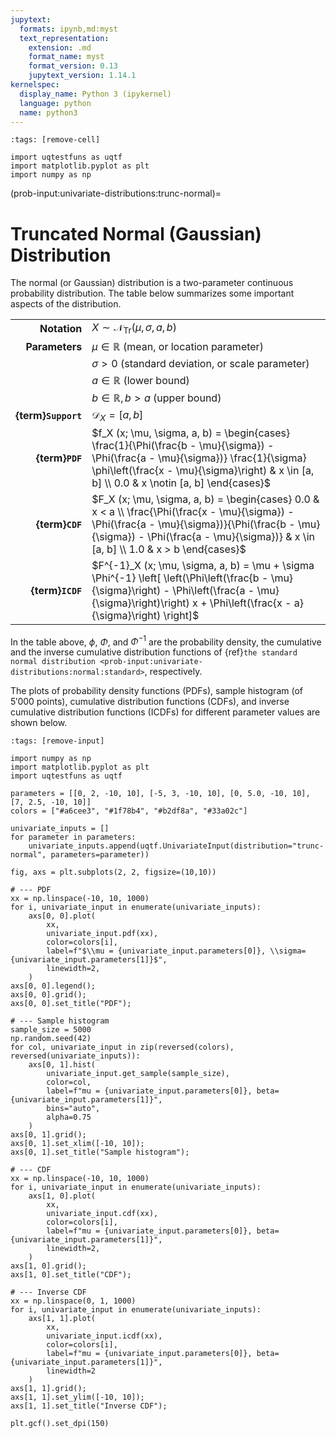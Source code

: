 ```yaml
---
jupytext:
  formats: ipynb,md:myst
  text_representation:
    extension: .md
    format_name: myst
    format_version: 0.13
    jupytext_version: 1.14.1
kernelspec:
  display_name: Python 3 (ipykernel)
  language: python
  name: python3
---
```


```{code-cell} ipython3
:tags: [remove-cell]

import uqtestfuns as uqtf
import matplotlib.pyplot as plt
import numpy as np
```

(prob-input:univariate-distributions:trunc-normal)=
# Truncated Normal (Gaussian) Distribution

The normal (or Gaussian) distribution is a two-parameter continuous probability
distribution.
The table below summarizes some important aspects of the distribution.

|                      |                                                                                                                                                                                                                                       |
|---------------------:|---------------------------------------------------------------------------------------------------------------------------------------------------------------------------------------------------------------------------------------|
|         **Notation** | $X \sim \mathcal{N}_{\mathrm{Tr}} (\mu, \sigma, a, b)$                                                                                                                                                                                |
|       **Parameters** | $\mu \in \mathbb{R}$ (mean, or location parameter)                                                                                                                                                                                    |
|                      | $\sigma > 0$ (standard deviation, or scale parameter)                                                                                                                                                                                 |
|                      | $a \in \mathbb{R}$ (lower bound)                                                                                                                                                                                                      |
|                      | $b \in \mathbb{R}, b > a$ (upper bound)                                                                                                                                                                                               |
|  **{term}`Support`** | $\mathcal{D}_X = [a, b]$                                                                                                                                                                                                              |
|      **{term}`PDF`** | $f_X (x; \mu, \sigma, a, b) = \begin{cases} \frac{1}{\Phi(\frac{b - \mu}{\sigma}) - \Phi(\frac{a - \mu}{\sigma})} \frac{1}{\sigma} \phi\left(\frac{x - \mu}{\sigma}\right) & x \in [a, b] \\ 0.0 & x \notin [a, b] \end{cases}$       |
|      **{term}`CDF`** | $F_X (x; \mu, \sigma, a, b) = \begin{cases} 0.0 & x < a \\ \frac{\Phi(\frac{x - \mu}{\sigma}) - \Phi(\frac{a - \mu}{\sigma})}{\Phi(\frac{b - \mu}{\sigma}) - \Phi(\frac{a - \mu}{\sigma})} & x \in [a, b] \\ 1.0 & x > b \end{cases}$ |
|     **{term}`ICDF`** | $F^{-1}_X (x; \mu, \sigma, a, b) = \mu + \sigma \Phi^{-1} \left[ \left(\Phi\left(\frac{b - \mu}{\sigma}\right) - \Phi\left(\frac{a - \mu}{\sigma}\right)\right) x + \Phi\left(\frac{x - a}{\sigma}\right) \right]$                    |

In the table above, $\phi$, $\Phi$, and $\Phi^{-1}$ are the probability density,
the cumulative and the inverse cumulative distribution functions 
of {ref}`the standard normal distribution <prob-input:univariate-distributions:normal:standard>`,
respectively.

The plots of probability density functions (PDFs),
sample histogram (of $5'000$ points),
cumulative distribution functions (CDFs),
and inverse cumulative distribution functions (ICDFs) for different parameter
values are shown below.

```{code-cell} ipython3
:tags: [remove-input]

import numpy as np
import matplotlib.pyplot as plt
import uqtestfuns as uqtf

parameters = [[0, 2, -10, 10], [-5, 3, -10, 10], [0, 5.0, -10, 10], [7, 2.5, -10, 10]]
colors = ["#a6cee3", "#1f78b4", "#b2df8a", "#33a02c"]

univariate_inputs = []
for parameter in parameters:
    univariate_inputs.append(uqtf.UnivariateInput(distribution="trunc-normal", parameters=parameter))

fig, axs = plt.subplots(2, 2, figsize=(10,10))

# --- PDF
xx = np.linspace(-10, 10, 1000)
for i, univariate_input in enumerate(univariate_inputs):
    axs[0, 0].plot(
        xx,
        univariate_input.pdf(xx),
        color=colors[i],
        label=f"$\\mu = {univariate_input.parameters[0]}, \\sigma={univariate_input.parameters[1]}$",
        linewidth=2,
    )
axs[0, 0].legend();
axs[0, 0].grid();
axs[0, 0].set_title("PDF");

# --- Sample histogram
sample_size = 5000
np.random.seed(42)
for col, univariate_input in zip(reversed(colors), reversed(univariate_inputs)):
    axs[0, 1].hist(
        univariate_input.get_sample(sample_size),
        color=col,
        label=f"mu = {univariate_input.parameters[0]}, beta={univariate_input.parameters[1]}",
        bins="auto",
        alpha=0.75
    )
axs[0, 1].grid();
axs[0, 1].set_xlim([-10, 10]);
axs[0, 1].set_title("Sample histogram");

# --- CDF
xx = np.linspace(-10, 10, 1000)
for i, univariate_input in enumerate(univariate_inputs):
    axs[1, 0].plot(
        xx,
        univariate_input.cdf(xx),
        color=colors[i],
        label=f"mu = {univariate_input.parameters[0]}, beta={univariate_input.parameters[1]}",
        linewidth=2,
    )
axs[1, 0].grid();
axs[1, 0].set_title("CDF");

# --- Inverse CDF
xx = np.linspace(0, 1, 1000)
for i, univariate_input in enumerate(univariate_inputs):
    axs[1, 1].plot(
        xx,
        univariate_input.icdf(xx),
        color=colors[i],
        label=f"mu = {univariate_input.parameters[0]}, beta={univariate_input.parameters[1]}",
        linewidth=2
    )
axs[1, 1].grid();
axs[1, 1].set_ylim([-10, 10]);
axs[1, 1].set_title("Inverse CDF");

plt.gcf().set_dpi(150)
```